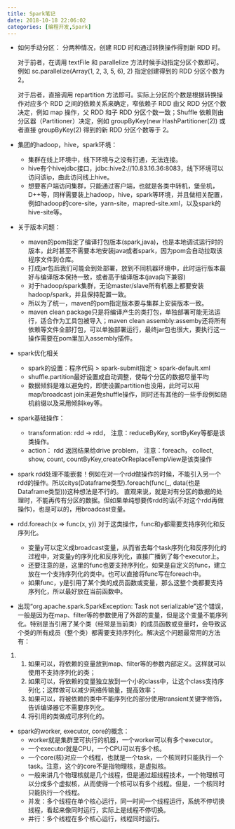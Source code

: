 ```yaml
---
title: Spark笔记
date: 2018-10-18 22:06:02
categories: [编程开发,Spark]
---
```




- 如何手动分区：
  分两种情况，创建 RDD 时和通过转换操作得到新 RDD 时。

  对于前者，在调用 textFile 和 parallelize 方法时候手动指定分区个数即可。例如 sc.parallelize(Array(1, 2, 3, 5, 6), 2) 指定创建得到的 RDD 分区个数为 2。

  对于后者，直接调用 repartition 方法即可。实际上分区的个数是根据转换操作对应多个 RDD 之间的依赖关系来确定，窄依赖子 RDD 由父 RDD 分区个数决定，例如 map 操作，父 RDD 和子 RDD 分区个数一致；Shuffle 依赖则由分区器（Partitioner）决定，例如 groupByKey(new HashPartitioner(2)) 或者直接 groupByKey(2) 得到的新 RDD 分区个数等于 2。



- 集团的hadoop，hive，spark环境：
  - 集群在线上环境中，线下环境与之没有打通，无法连接。
  - hive有个hivejdbc接口，jdbc:hive2://10.83.16.36:8083，线下环境可以访问该ip，由此访问线上hive。
  - 想要客户端访问集群，只能通过客户端，也就是各类中转机，堡垒机，D++等，同样需要装上hadoop，hive，spark等环境，并且做相关配置，例如hadoop的core-site，yarn-site，mapred-site.xml，以及spark的hive-site等。

 

- 关于版本问题：
  - maven的pom指定了编译打包版本(spark,java)，也是本地调试运行时的版本，此时甚至不需要本地安装java或者spark，因为pom会自动拉取该程序文件到仓库。
  - 打成jar包后我们可能会到处部署，放到不同机器环境中，此时运行版本最好与编译版本保持一致，或者高于编译版本(java向下兼容)
  - 对于hadoop/spark集群，无论master/slave所有机器上都要安装hadoop/spark，并且保持配置一致。
  - 所以为了统一，maven的pom指定版本要与集群上安装版本一致。
  - maven clean package只是将编译产生的类打包，单独部署可能无法运行，适合作为工具包被导入；maven clean assembly:assemby还将所有依赖等文件全部打包，可以单独部署运行，最终jar包也很大，要执行这一操作需要在pom里加入assembly插件。

 

 

- spark优化相关
  - spark的设置：程序代码 > spark-submit指定 > spark-default.xml
  - shuffle.partition最好设置成自动调整，使每个分区的数据尽量平均
  - 数据倾斜是难以避免的，即使设置partition也没用，此时可以用map/broadcast join来避免shuffle操作，同时还有其他的一些手段例如随机前缀以及采用倾斜key等。

 

- spark基础操作：
  - transformation: rdd -> rdd， 注意：reduceByKey, sortByKey等都是该类操作。
  - action： rdd 返回结果给drive problem， 注意：foreach， collect, show, count, countByKey,createOrReplaceTempView是该类操作

 

- spark rdd处理不能嵌套！例如在对一个rdd做操作的时候，不能引入另一个rdd的操作。所以citys(Dataframe类型).foreach(func(_, data(也是Dataframe类型)))这种想法是不行的。 直观来说，就是对有分区的数据的处理时，不能再传有分区的数据。但如果单纯想要传rdd的话(不对这个rdd再做操作)，也是可以的，用broadcast变量。

 

 

- rdd.foreach(x => func(x, y)) 对于这类操作，func和y都需要支持序列化和反序列化。
  - 变量y可以定义成broadcast变量，从而省去每个task序列化和反序列化的过程中，对变量y的序列化和反序列化，直接广播到了每个executor上。
  - 还要注意的是，这里的func也要支持序列化，如果是自定义的func，建立放在一个支持序列化的类中。也可以直接将func写在foreach中。
  - 如果func，y是引用了某个类的成员函数或变量，那么这整个类都要支持序列化，所以最好放在当前函数中。

 

- 出现“org.apache.spark.SparkException: Task not serializable"这个错误，一般是因为在map、filter等的参数使用了外部的变量，但是这个变量不能序列化。特别是当引用了某个类（经常是当前类）的成员函数或变量时，会导致这个类的所有成员（整个类）都需要支持序列化。解决这个问题最常用的方法有：

1. 1. 如果可以，将依赖的变量放到map、filter等的参数内部定义。这样就可以使用不支持序列化的类；
   2. 如果可以，将依赖的变量独立放到一个小的class中，让这个class支持序列化；这样做可以减少网络传输量，提高效率；
   3. 如果可以，将被依赖的类中不能序列化的部分使用transient关键字修饰，告诉编译器它不需要序列化。
   4. 将引用的类做成可序列化的。

 

- spark的worker, executor, core的概念：
  - worker就是集群里可执行的机器，一个worker可以有多个executor。
  - 一个executor就是CPU，一个CPU可以有多个核。
  - 一个core(核)对应一个线程，也就是一个task，一个核同时只能执行一个task。注意，这个的core不是指物理核，是虚拟核。
  - 一般来讲几个物理核就是几个线程，但是通过超线程技术，一个物理核可以分成多个虚拟核，从而使得一个核可以有多个线程。但是，一个核同时只能执行一个线程。
  - 并发：多个线程在单个核心运行，同一时间一个线程运行，系统不停切换线程，看起来像同时运行，实际上是线程不停切换。
  - 并行：多个线程在多个核心运行，线程同时运行。

 

 

 

 